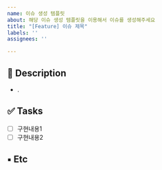 ```yaml
---
name: 이슈 생성 템플릿
about: 해당 이슈 생성 템플릿을 이용해서 이슈를 생성해주세요
title: "[Feature] 이슈 제목"
labels: ''
assignees: ''

---
```


## 🔨 Description

- .

## ✅ Tasks

- [ ] 구현내용1
- [ ] 구현내용2

## ▪ Etc

